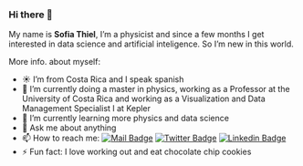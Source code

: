 ### Hi there 👋

My name is **Sofia Thiel**, I’m a physicist and since a few months I get interested in data science and artificial inteligence. 
So I’m new in this world.


More info. about myself:

- :sunny: I’m from Costa Rica and I speak spanish
- 🔭 I’m currently doing a master in physics, working as a Professor at the University of Costa Rica and working as a Visualization and Data Management Specialist I at Kepler 
- 🌱 I’m currently learning more physics and data science 
- 💬 Ask me about anything 
- 📫 How to reach me: 
[![Mail Badge](https://img.shields.io/badge/-sthielp-c0392b?style=flat&labelColor=c0392b&logo=gmail&logoColor=white)](mailto:sthielp@gmail.com)
[![Twitter Badge](https://img.shields.io/badge/-@SofiThiel-1ca0f1?style=flat&labelcolor=1ca0f1&logo=twitter&logoColor=white&link=https://twitter.com/SofiThiel)](https://twitter.com/SofiThiel)
[![Linkedin Badge](https://img.shields.io/badge/-SofiaThiel-0e76a8?style=flat&labelcolor=0e76a8&logo=linkedin&logoColor=white&link=https://www.linkedin.com/in/sof%C3%ADa-thiel-pizarro-939602206/)](https://www.linkedin.com/in/sof%C3%ADa-thiel-pizarro-939602206/)
- ⚡ Fun fact: I love working out and eat chocolate chip cookies


